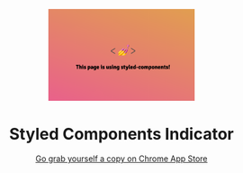 <p align="center">
    <img alt="Gatsby" src="/icons/screenshot.png" width="260" />
</p>
<h1 align="center">
  Styled Components Indicator
</h1>

<p align="center">
<a href="https://chrome.google.com/webstore/detail/styled-components-indicat/hjnjhpbkelekmcbliceibboocmilhaoh?authuser=0&hl=da">Go grab yourself a copy on Chrome App Store</a></p>
